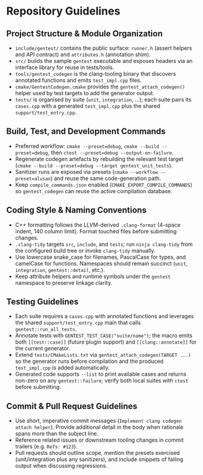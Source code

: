 # Repository Guidelines

## Project Structure & Module Organization
- `include/gentest/` contains the public surface: `runner.h` (assert helpers and API contract) and `attributes.h` (annotation shim).
- `src/` builds the sample `gentest` executable and exposes headers via an interface library for reuse in tests/tools.
- `tools/gentest_codegen` is the clang-tooling binary that discovers annotated functions and emits `test_impl.cpp` files.
- `cmake/GentestCodegen.cmake` provides the `gentest_attach_codegen()` helper used by test targets to add the generator output.
- `tests/` is organised by suite (`unit`, `integration`, …); each suite pairs its `cases.cpp` with a generated `test_impl.cpp` plus the shared `support/test_entry.cpp`.

## Build, Test, and Development Commands
- Preferred workflow: `cmake --preset=debug`, `cmake --build --preset=debug`, then `ctest --preset=debug --output-on-failure`.
- Regenerate codegen artefacts by rebuilding the relevant test target (`cmake --build --preset=debug --target gentest_unit_tests`).
- Sanitizer runs are exposed via presets (`cmake --workflow --preset=alusan`) and reuse the same code-generation path.
- Keep `compile_commands.json` enabled (`CMAKE_EXPORT_COMPILE_COMMANDS`) so `gentest_codegen` can reuse the active compilation database.

## Coding Style & Naming Conventions
- C++ formatting follows the LLVM-derived `.clang-format` (4-space indent, 140 column limit). Format touched files before submitting changes.
- `.clang-tidy` targets `src`, `include`, and `tests`; run `ninja clang-tidy` from the configured build tree or invoke `clang-tidy` manually.
- Use lowercase snake_case for filenames, PascalCase for types, and camelCase for functions. Namespaces should remain succinct (`unit`, `integration`, `gentest::detail`, etc.).
- Keep attribute helpers and runtime symbols under the `gentest` namespace to preserve linkage clarity.

## Testing Guidelines
- Each suite requires a `cases.cpp` with annotated functions and leverages the shared `support/test_entry.cpp` main that calls `gentest::run_all_tests`.
- Annotate tests with `GENTEST_TEST_CASE("suite/name")`; the macro emits both `[[test::case]]` (future plugin support) and `[[clang::annotate]]` for the current generator.
- Extend `tests/CMakeLists.txt` via `gentest_attach_codegen(TARGET ...)` so the generator runs before compilation and the produced `test_impl.cpp` is added automatically.
- Generated code supports `--list` to print available cases and returns non-zero on any `gentest::failure`; verify both local suites with `ctest` before submitting.

## Commit & Pull Request Guidelines
- Use short, imperative commit messages (`Implement clang codegen attach helper`). Provide additional detail in the body when rationale spans more than the subject line.
- Reference related issues or downstream tooling changes in commit trailers (e.g. `Refs: #123`).
- Pull requests should outline scope, mention the presets exercised (unit/integration plus any sanitizers), and include snippets of failing output when discussing regressions.
